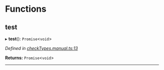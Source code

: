 

# Functions

<a id="test"></a>

##  test

▸ **test**(): `Promise`<`void`>

*Defined in [checkTypes.manual.ts:13](https://github.com/polkadot-js/api/blob/9f258ff/packages/api/src/checkTypes.manual.ts#L13)*

**Returns:** `Promise`<`void`>

___

